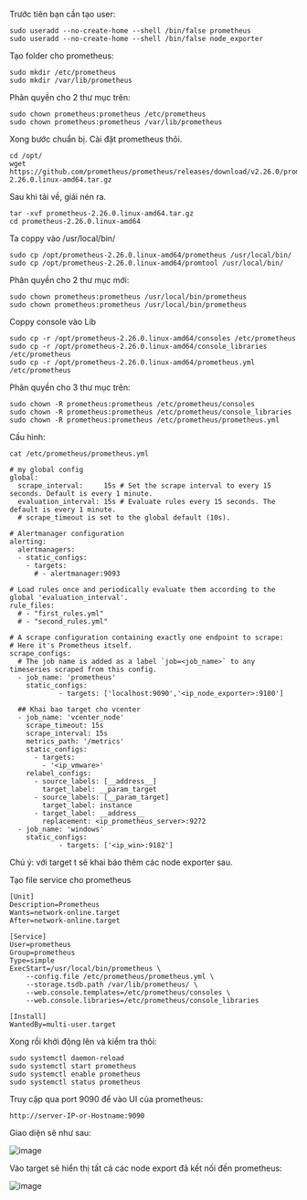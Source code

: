 Trước tiên bạn cần tạo user:
```
sudo useradd --no-create-home --shell /bin/false prometheus  
sudo useradd --no-create-home --shell /bin/false node_exporter
```
Tạo folder cho prometheus:
```
sudo mkdir /etc/prometheus
sudo mkdir /var/lib/prometheus
```
Phân quyền cho 2 thư mục trên:
```
sudo chown prometheus:prometheus /etc/prometheus
sudo chown prometheus:prometheus /var/lib/prometheus
```
Xong bước chuẩn bị. Cài đặt prometheus thôi.
```
cd /opt/
wget https://github.com/prometheus/prometheus/releases/download/v2.26.0/prometheus-2.26.0.linux-amd64.tar.gz
```
Sau khi tải về, giải nén ra.
```
tar -xvf prometheus-2.26.0.linux-amd64.tar.gz
cd prometheus-2.26.0.linux-amd64
```
Ta coppy vào /usr/local/bin/
```
sudo cp /opt/prometheus-2.26.0.linux-amd64/prometheus /usr/local/bin/
sudo cp /opt/prometheus-2.26.0.linux-amd64/promtool /usr/local/bin/
```
Phân quyền cho 2 thư mục mới:
```
sudo chown prometheus:prometheus /usr/local/bin/prometheus
sudo chown prometheus:prometheus /usr/local/bin/prometheus
```
Coppy console vào Lib
```
sudo cp -r /opt/prometheus-2.26.0.linux-amd64/consoles /etc/prometheus
sudo cp -r /opt/prometheus-2.26.0.linux-amd64/console_libraries /etc/prometheus
sudo cp -r /opt/prometheus-2.26.0.linux-amd64/prometheus.yml /etc/prometheus
```
Phân quyền cho 3 thư mục trên:
```
sudo chown -R prometheus:prometheus /etc/prometheus/consoles
sudo chown -R prometheus:prometheus /etc/prometheus/console_libraries
sudo chown -R prometheus:prometheus /etc/prometheus/prometheus.yml
```
Cấu hình:
```
cat /etc/prometheus/prometheus.yml
```
```
# my global config
global:
  scrape_interval:     15s # Set the scrape interval to every 15 seconds. Default is every 1 minute.
  evaluation_interval: 15s # Evaluate rules every 15 seconds. The default is every 1 minute.
  # scrape_timeout is set to the global default (10s).

# Alertmanager configuration
alerting:
  alertmanagers:
  - static_configs:
    - targets:
      # - alertmanager:9093

# Load rules once and periodically evaluate them according to the global 'evaluation_interval'.
rule_files:
  # - "first_rules.yml"
  # - "second_rules.yml"

# A scrape configuration containing exactly one endpoint to scrape:
# Here it's Prometheus itself.
scrape_configs:
  # The job name is added as a label `job=<job_name>` to any timeseries scraped from this config.
  - job_name: 'prometheus'
    static_configs:
            - targets: ['localhost:9090','<ip_node_exporter>:9100']

  ## Khai bao target cho vcenter
  - job_name: 'vcenter_node'
    scrape_timeout: 15s
    scrape_interval: 15s
    metrics_path: '/metrics'
    static_configs:
      - targets:
        - '<ip_vmware>'
    relabel_configs:
      - source_labels: [__address__]
        target_label: __param_target
      - source_labels: [__param_target]
        target_label: instance
      - target_label: __address__
        replacement: <ip_prometheus_server>:9272
  - job_name: 'windows'
    static_configs:
            - targets: ['<ip_win>:9182']
```
Chú ý: với target t sẽ khai báo thêm các node exporter sau.

Tạo file service cho prometheus
```
[Unit]
Description=Prometheus
Wants=network-online.target
After=network-online.target

[Service]
User=prometheus
Group=prometheus
Type=simple
ExecStart=/usr/local/bin/prometheus \
    --config.file /etc/prometheus/prometheus.yml \
    --storage.tsdb.path /var/lib/prometheus/ \
    --web.console.templates=/etc/prometheus/consoles \
    --web.console.libraries=/etc/prometheus/console_libraries

[Install]
WantedBy=multi-user.target
```
Xong rồi khởi động lên và kiểm tra thôi:
```
sudo systemctl daemon-reload
sudo systemctl start prometheus
sudo systemctl enable prometheus
sudo systemctl status prometheus
```
Truy cập qua port 9090 để vào UI của prometheus:
```
http://server-IP-or-Hostname:9090
```
Giao diện sẽ như sau:

![image](https://github.com/truongvh96/monitor/assets/97424062/ce65d009-6157-4c7e-8f18-e35ffdc6b188)

Vào target sẽ hiển thị tất cả các node export đã kết nối đến prometheus:

![image](https://github.com/truongvh96/monitor/assets/97424062/52ee2a92-0cce-4d05-bdd4-0b74d718f09f)

